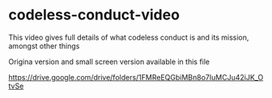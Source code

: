 # codeless-conduct-video
This video gives full details of what codeless conduct is and its mission, amongst other things 

Origina version and small screen version available in this file

https://drive.google.com/drive/folders/1FMReEQGbiMBn8o7IuMCJu42iJK_OtvSe

